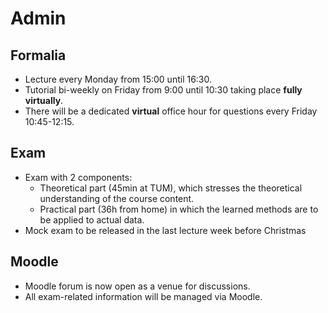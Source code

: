 # Admin

## Formalia

- Lecture every Monday from 15:00 until 16:30.
- Tutorial bi-weekly on Friday from 9:00 until 10:30 taking place **fully virtually**.
- There will be a dedicated **virtual** office hour for questions every Friday 10:45-12:15.

## Exam

- Exam with 2 components:
    - Theoretical part (45min at TUM), which stresses the theoretical understanding of the course content.
    - Practical part (36h from home) in which the learned methods are to be applied to actual data.
- Mock exam to be released in the last lecture week before Christmas


## Moodle

- Moodle forum is now open as a venue for discussions.
- All exam-related information will be managed via Moodle.